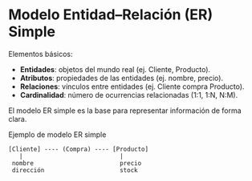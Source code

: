 # Modelo Entidad–Relación (ER) Simple

Elementos básicos:

- **Entidades**: objetos del mundo real (ej. Cliente, Producto).
- **Atributos**: propiedades de las entidades (ej. nombre, precio).
- **Relaciones**: vínculos entre entidades (ej. Cliente compra Producto).
- **Cardinalidad**: número de ocurrencias relacionadas (1:1, 1:N, N:M).

El modelo ER simple es la base para representar información de forma clara.


Ejemplo de modelo ER simple

```
[Cliente] ---- (Compra) ---- [Producto]
   |                           |
 nombre                        precio
 dirección                     stock
```
